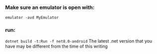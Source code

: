 ### Make sure an emulator is open with:
``emulator -avd MyEmulator``

### run:
``dotnet build -t:Run -f net8.0-android``
The latest .net version that you have may be different from the time of this writing
